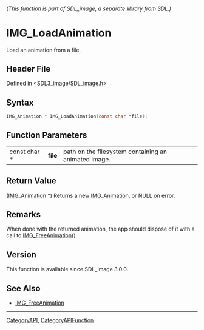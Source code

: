 ###### (This function is part of SDL_image, a separate library from SDL.)
# IMG_LoadAnimation

Load an animation from a file.

## Header File

Defined in [<SDL3_image/SDL_image.h>](https://github.com/libsdl-org/SDL_image/blob/main/include/SDL3_image/SDL_image.h)

## Syntax

```c
IMG_Animation * IMG_LoadAnimation(const char *file);
```

## Function Parameters

|              |          |                                                      |
| ------------ | -------- | ---------------------------------------------------- |
| const char * | **file** | path on the filesystem containing an animated image. |

## Return Value

([IMG_Animation](IMG_Animation) *) Returns a new
[IMG_Animation](IMG_Animation), or NULL on error.

## Remarks

When done with the returned animation, the app should dispose of it with a
call to [IMG_FreeAnimation](IMG_FreeAnimation)().

## Version

This function is available since SDL_image 3.0.0.

## See Also

- [IMG_FreeAnimation](IMG_FreeAnimation)

----
[CategoryAPI](CategoryAPI), [CategoryAPIFunction](CategoryAPIFunction)

